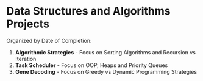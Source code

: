 # Data Structures and Algorithms Projects
Organized by Date of Completion:
1. **Algorithmic Strategies** - Focus on Sorting Algorithms and Recursion vs Iteration
2. **Task Scheduler** - Focus on OOP, Heaps and Priority Queues
3. **Gene Decoding** - Focus on Greedy vs Dynamic Programming Strategies
